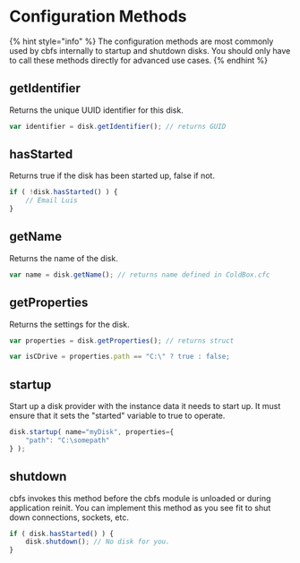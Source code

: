 # Configuration Methods

{% hint style="info" %}
The configuration methods are most commonly used by cbfs internally to startup and shutdown disks. You should only have to call these methods directly for advanced use cases.
{% endhint %}

## getIdentifier

Returns the unique UUID identifier for this disk.

```javascript
var identifier = disk.getIdentifier(); // returns GUID
```

## hasStarted

Returns true if the disk has been started up, false if not.

```javascript
if ( !disk.hasStarted() ) {
    // Email Luis
}
```

## getName

Returns the name of the disk.

```javascript
var name = disk.getName(); // returns name defined in ColdBox.cfc
```

## getProperties

Returns the settings for the disk.

```javascript
var properties = disk.getProperties(); // returns struct

var isCDrive = properties.path == "C:\" ? true : false;
```

## startup

Start up a disk provider with the instance data it needs to start up. It must ensure that it sets the "started" variable to true to operate.

```javascript
disk.startup( name="myDisk", properties={
    "path": "C:\somepath"
} );
```

## shutdown

cbfs invokes this method before the cbfs module is unloaded or during application reinit. You can implement this method as you see fit to shut down connections, sockets, etc.

```javascript
if ( disk.hasStarted() ) {
    disk.shutdown(); // No disk for you.
}
```

